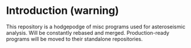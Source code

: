 # Introduction (warning)
This repository is a hodgepodge of misc programs used for asteroseismic analysis. Will be constantly rebased and merged. Production-ready programs will be moved to their standalone repositories.
